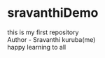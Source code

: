 # sravanthiDemo
this is my first repository<br>
Author - Sravanthi kuruba(me)<br>
happy learning to all

